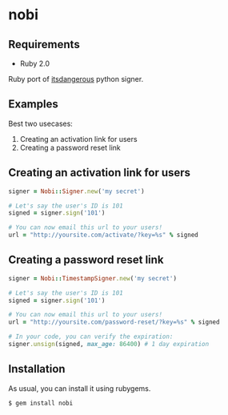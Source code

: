 nobi
====

Requirements
------------

- Ruby 2.0


Ruby port of [itsdangerous][itsdangerous] python signer.

[itsdangerous]: http://pythonhosted.org/itsdangerous/

Examples
--------

Best two usecases:

1. Creating an activation link for users
2. Creating a password reset link

## Creating an activation link for users

```ruby
signer = Nobi::Signer.new('my secret')

# Let's say the user's ID is 101
signed = signer.sign('101')

# You can now email this url to your users!
url = "http://yoursite.com/activate/?key=%s" % signed
```

## Creating a password reset link
```ruby
signer = Nobi::TimestampSigner.new('my secret')

# Let's say the user's ID is 101
signed = signer.sign('101')

# You can now email this url to your users!
url = "http://yoursite.com/password-reset/?key=%s" % signed

# In your code, you can verify the expiration:
signer.unsign(signed, max_age: 86400) # 1 day expiration
```

## Installation

As usual, you can install it using rubygems.

```
$ gem install nobi
```
